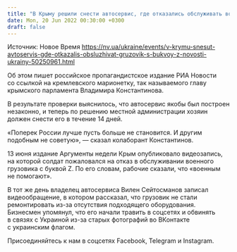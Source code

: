 ```yaml
---
title: "В Крыму решили снести автосервис, где отказались обслуживать военный грузовик оккупантов с буквой Z"
date: Mon, 20 Jun 2022 00:30:00 +0300
draft: false
---
```

Источник: Новое Время https://nv.ua/ukraine/events/v-krymu-snesut-avtoservis-gde-otkazalis-obsluzhivat-gruzovik-s-bukvoy-z-novosti-ukrainy-50250961.html


 Об этом пишет российское пропагандистское издание РИА Новости со ссылкой на кремлевского марионетку, так называемого главу крымского парламента Владимира Константинова.

В результате проверки выяснилось, что автосервис якобы был построен незаконно, и теперь по решению местной администрации хозяин должен снести его в течение 14 дней.

«Поперек России лучше пусть больше не становится. И другим подобным не советую», — сказал колаборант Константинов.

13 июня издание Аргументы недели Крым опубликовало видеозапись, на которой солдат пожаловался на отказ в обслуживании военного грузовика с буквой Z. По его словам, рабочие сказали, что «военным не помогают».

В тот же день владелец автосервиса Вилен Сейтосманов записал видеообращение, в котором рассказал, что грузовик не стали ремонтировать из-за отсутствия подходящего оборудования. Бизнесмен упомянул, что его начали травить в соцсетях и обвинять в связях с Украиной из-за старых фотографий во ВКонтакте с украинским флагом.

Присоединяйтесь к нам в соцсетях Facebook, Telegram и Instagram.
